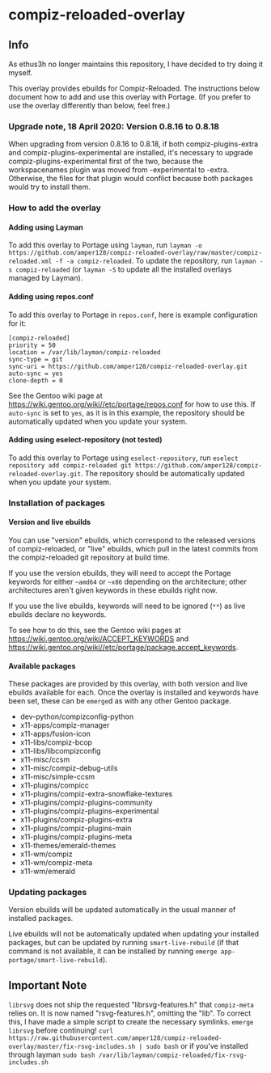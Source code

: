 # compiz-reloaded-overlay

## Info

As ethus3h no longer maintains this repository, I have decided to try doing it myself.

This overlay provides ebuilds for Compiz-Reloaded. The instructions below document how to add and use this overlay with Portage. (If you prefer to use the overlay differently than below, feel free.)

### Upgrade note, 18 April 2020: Version 0.8.16 to 0.8.18

When upgrading from version 0.8.16 to 0.8.18, if both compiz-plugins-extra and compiz-plugins-experimental are installed, it's necessary to upgrade compiz-plugins-experimental first of the two, because the workspacenames plugin was moved from -experimental to -extra. Otherwise, the files for that plugin would conflict because both packages would try to install them.

### How to add the overlay

#### Adding using Layman

To add this overlay to Portage using `layman`, run `layman -o https://github.com/amper128/compiz-reloaded-overlay/raw/master/compiz-reloaded.xml -f -a compiz-reloaded`. To update the repository, run `layman -s compiz-reloaded` (or `layman -S` to update all the installed overlays managed by Layman).

#### Adding using repos.conf

To add this overlay to Portage in `repos.conf`, here is example configuration for it:

```
[compiz-reloaded]
priority = 50
location = /var/lib/layman/compiz-reloaded
sync-type = git
sync-uri = https://github.com/amper128/compiz-reloaded-overlay.git
auto-sync = yes
clone-depth = 0
```

See the Gentoo wiki page at https://wiki.gentoo.org/wiki//etc/portage/repos.conf for how to use this. If `auto-sync` is set to `yes`, as it is in this example, the repository should be automatically updated when you update your system.

#### Adding using eselect-repository (not tested)

To add this overlay to Portage using `eselect-repository`, run `eselect repository add compiz-reloaded git https://github.com/amper128/compiz-reloaded-overlay.git`. The repository should be automatically updated when you update your system.

### Installation of packages

#### Version and live ebuilds

You can use "version" ebuilds, which correspond to the released versions of compiz-reloaded, or "live" ebuilds, which pull in the latest commits from the compiz-reloaded git repository at build time.

If you use the version ebuilds, they will need to accept the Portage keywords for either `~amd64` or `~x86` depending on the architecture; other architectures aren't given keywords in these ebuilds right now.

If you use the live ebuilds, keywords will need to be ignored (`**`) as live ebuilds declare no keywords.

To see how to do this, see the Gentoo wiki pages at https://wiki.gentoo.org/wiki/ACCEPT_KEYWORDS and https://wiki.gentoo.org/wiki//etc/portage/package.accept_keywords.

#### Available packages

These packages are provided by this overlay, with both version and live ebuilds available for each. Once the overlay is installed and keywords have been set, these can be `emerge`d as with any other Gentoo package.

- dev-python/compizconfig-python
- x11-apps/compiz-manager
- x11-apps/fusion-icon
- x11-libs/compiz-bcop
- x11-libs/libcompizconfig
- x11-misc/ccsm
- x11-misc/compiz-debug-utils
- x11-misc/simple-ccsm
- x11-plugins/compicc
- x11-plugins/compiz-extra-snowflake-textures
- x11-plugins/compiz-plugins-community
- x11-plugins/compiz-plugins-experimental
- x11-plugins/compiz-plugins-extra
- x11-plugins/compiz-plugins-main
- x11-plugins/compiz-plugins-meta
- x11-themes/emerald-themes
- x11-wm/compiz
- x11-wm/compiz-meta
- x11-wm/emerald

### Updating packages

Version ebuilds will be updated automatically in the usual manner of installed packages.

Live ebuilds will not be automatically updated when updating your installed packages, but can be updated by running `smart-live-rebuild` (if that command is not available, it can be installed by running `emerge app-portage/smart-live-rebuild`).

## Important Note

`librsvg` does not ship the requested "librsvg-features.h" that `compiz-meta` relies on. It is now named "rsvg-features.h", omitting the "lib". To correct this, I have made a simple script to create the necessary symlinks. `emerge librsvg` before continuing!
`curl https://raw.githubusercontent.com/amper128/compiz-reloaded-overlay/master/fix-rsvg-includes.sh | sudo bash`
or if you've installed through layman
`sudo bash /var/lib/layman/compiz-reloaded/fix-rsvg-includes.sh`
